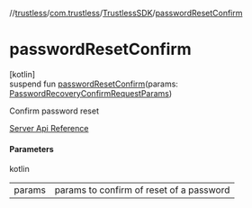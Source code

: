 //[trustless](../../../index.md)/[com.trustless](../index.md)/[TrustlessSDK](index.md)/[passwordResetConfirm](password-reset-confirm.md)

# passwordResetConfirm

[kotlin]\
suspend fun [passwordResetConfirm](password-reset-confirm.md)(params: [PasswordRecoveryConfirmRequestParams](../../com.trustless.requests.identity.passwordRecoveryConfirm/-password-recovery-confirm-request-params/index.md))

Confirm password reset

[Server Api Reference](https://developer.staq.io/docs/apis/identity#/User%20management/Confirm%20password%20reset)

#### Parameters

kotlin

| | |
|---|---|
| params | params to confirm of reset of a password |
